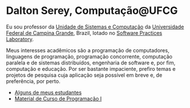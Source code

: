 ---
---
# Dalton Serey, Computação@UFCG

Eu sou professor da [Unidade de Sistemas e
Computação](http://www.computacao.ufcg.edu.br) da
[Universidade Federal de Campina Grande](http://www.ufcg.edu.br),
Brazil, lotado no [Software Practices
Laboratory](http://splab.computacao.ufcg.edu.br/).

Meus interesses acadêmicos são a programação de computadores,
linguagens de programação, programação concorrente, computação
paralela e de sistemas distribuídos,
engenharia de software e, por fim, computação e educação. Por ser
bastante impaciente, prefiro temas e projetos de pesquisa cuja
aplicação seja possível em breve e, de preferência, por perto.

* [Alguns de meus estudantes](/students)
* [Material de Curso de Programação I](/prog1)
